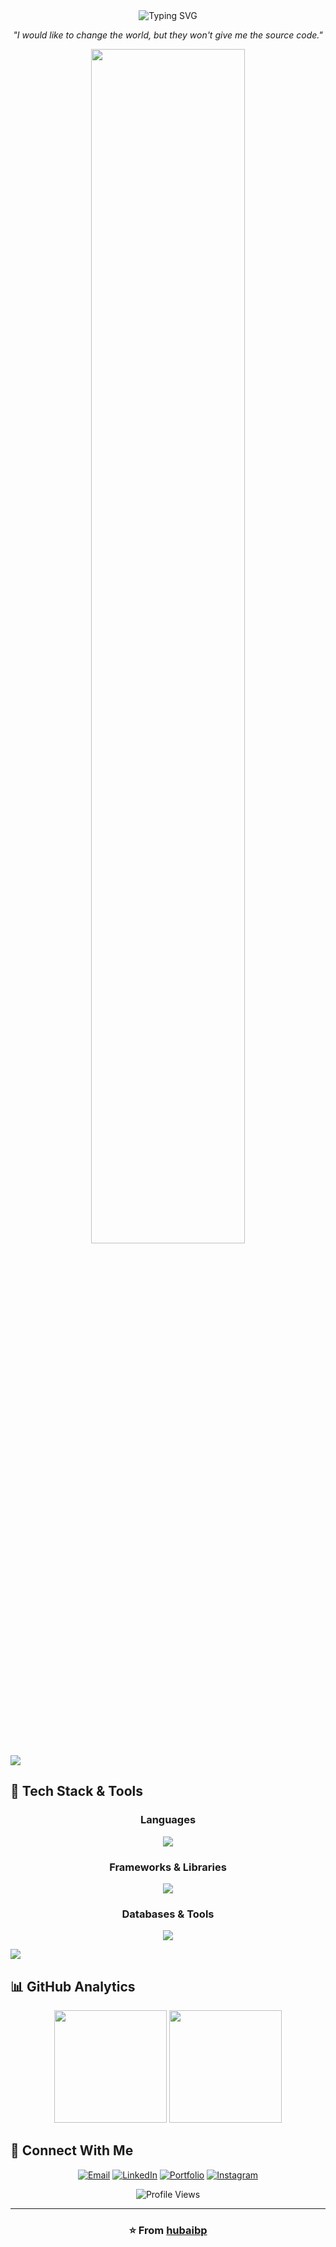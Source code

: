 <div align="center">
  <img src="https://readme-typing-svg.herokuapp.com?font=Fira+Code&size=32&duration=2800&pause=2000&color=A9FEF7&center=true&vCenter=true&width=940&lines=Hello+World!+I'm+a+Software+Engineer%F0%9F%91%8B;Welcome+to+my+GitHub+Profile!;Let's+build+something+amazing+together!" alt="Typing SVG" />
</div>



<p align="center">
  <em>"I would like to change the world, but they won't give me the source code."</em>
</p>

<div align="center">
  <img src="https://user-images.githubusercontent.com/55005374/95673501-37764680-0b66-11eb-8ee1-d4f4a2b285d9.gif" width="70%" />
</div>

<img src="https://user-images.githubusercontent.com/73097560/115834477-dbab4500-a447-11eb-908a-139a6edaec5c.gif">

## 🚀 Tech Stack & Tools

<div align="center">
  
### Languages
<p>
  <img src="https://skillicons.dev/icons?i=python,js,html,css,c" />
</p>

### Frameworks & Libraries
<p>
  <img src="https://skillicons.dev/icons?i=django,react,bootstrap" />
</p>

### Databases & Tools
<p>
  <img src="https://skillicons.dev/icons?i=mysql,git,github,vscode" />
</p>

</div>

<img src="https://user-images.githubusercontent.com/73097560/115834477-dbab4500-a447-11eb-908a-139a6edaec5c.gif">

## 📊 GitHub Analytics

<div align="center">
  <img height="180em" src="https://github-readme-stats.vercel.app/api?username=hubaibp&show_icons=true&theme=tokyonight&include_all_commits=true&count_private=true"/>
  <img height="180em" src="https://github-readme-stats.vercel.app/api/top-langs/?username=hubaibp&layout=compact&langs_count=8&theme=tokyonight"/>
</div>






## 🤝 Connect With Me

<div align="center">

[![Email](https://img.shields.io/badge/Email-27hubaib@gmail.com-D14836?style=flat&logo=gmail&logoColor=white)](mailto:27hubaib@gmail.com)
[![LinkedIn](https://img.shields.io/badge/LinkedIn-Connect-0077B5?style=flat&logo=linkedin&logoColor=white)](https://www.linkedin.com/in/hubaibp)
[![Portfolio](https://img.shields.io/badge/Portfolio-hubaib.tech-000000?style=flat&logo=Google-chrome&logoColor=white)](https://hubaib.tech)
[![Instagram](https://img.shields.io/badge/Instagram-Follow-E4405F?style=flat&logo=instagram&logoColor=white)](https://instagram.com/hubaib_p)

</div>

<div align="center">
  <img src="https://komarev.com/ghpvc/?username=hubaibp&style=flat&color=blue" alt="Profile Views" />
</div>

---


<div align="center">
  <h3>⭐️ From <a href="https://github.com/hubaibp">hubaibp</a></h3>

</div>

